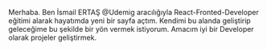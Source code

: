 Merhaba. Ben İsmail ERTAŞ
@Udemig aracılığıyla React-Fronted-Developer eğitimi alarak hayatımda yeni bir sayfa açtım.
Kendimi bu alanda geliştirip geleceğime bu şekilde bir yön vermek istiyorum.
Amacım iyi bir Developer olarak projeler geliştirmek.

<!---
ismailertas7221/ismailertas7221 is a ✨ special ✨ repository because its `README.md` (this file) appears on your GitHub profile.
You can click the Preview link to take a look at your changes.
--->
